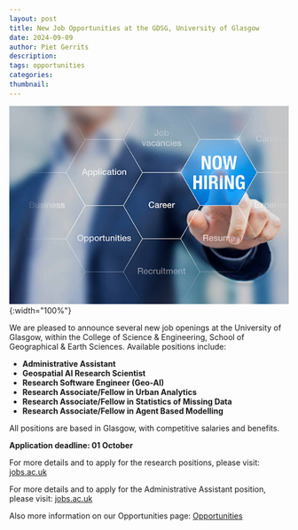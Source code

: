 ```yaml
---
layout: post
title: New Job Opportunities at the GDSG, University of Glasgow
date: 2024-09-09
author: Piet Gerrits
description: 
tags: opportunities
categories:
thumbnail:
---
```


![opportunities](/assets/img/logos/job_opp.png){:width="100%"}


We are pleased to announce several new job openings at the University of Glasgow, within the College of Science & Engineering, School of Geographical & Earth Sciences. Available positions include:

- **Administrative Assistant** 
- **Geospatial AI Research Scientist**
- **Research Software Engineer (Geo-AI)**
- **Research Associate/Fellow in Urban Analytics**
- **Research Associate/Fellow in Statistics of Missing Data**
- **Research Associate/Fellow in Agent Based Modelling**


All positions are based in Glasgow, with competitive salaries and benefits.

**Application deadline: 01 October**

For more details and to apply for the research positions, please visit: [jobs.ac.uk](https://www.jobs.ac.uk/search/?keywords=Basiri&location=)

For more details and to apply for the Administrative Assistant position, please visit: [jobs.ac.uk](https://findajob.dwp.gov.uk/details/15173014)

Also more information on our Opportunities page: [Opportunities](https://gdsglasgow.github.io/opportunities/)

